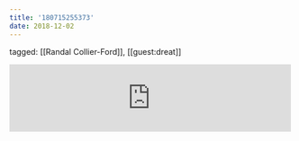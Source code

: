 ```yaml
---
title: '180715255373'
date: 2018-12-02
---
```

tagged: [[Randal Collier-Ford]], [[guest:dreat]]
<iframe allowtransparency="true" class="bandcamp_audio_player" frameborder="0" height="120" src="https://bandcamp.com/EmbeddedPlayer/size=medium/bgcol=ffffff/linkcol=0687f5/notracklist=true/transparent=true/album=810406102/" width="500"></iframe>